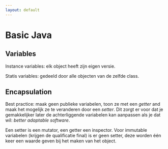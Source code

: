 ```yaml
---
layout: default
---
```


# Basic Java

## Variables

Instance variables: elk object heeft zijn eigen versie.

Statis variables: gedeeld door alle objecten van de zelfde class.

## Encapsulation

Best practice: maak geen publieke variabelen, toon ze met een *getter* and maak het mogelijk ze te veranderen door een *setter*. Dit zorgt er voor dat je gemakkelijker later de achterliggende variabelen kan aanpassen als je dat wil: *better adaptable software*.

Een setter is een mutator, een getter een inspector. Voor immutable variabelen (krijgen de qualificatie final) is er geen setter, deze worden één keer een waarde geven bij het maken van het object. 

<!--more-->
